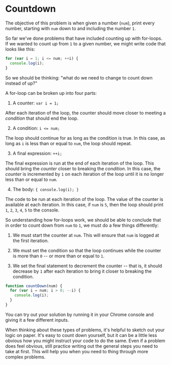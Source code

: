 # Countdown

The objective of this problem is when given a number (`num`), print every number, starting with `num` down to and including the number `1`.

So far we've done problems that have included counting up with for-loops. If we wanted to count _up_ from `1` to a given number, we might write code that looks like this:

```js
for (var i = 1; i <= num; ++i) {
  console.log(i);
}
```

So we should be thinking: "what do we need to change to count down instead of up?"

A for-loop can be broken up into four parts:

1. A counter: `var i = 1;`

After each iteration of the loop, the counter should move closer to meeting a _condition_ that should end the loop.

2. A condition: `i <= num;`

The loop should continue for as long as the condition is true. In this case, as long as `i` is less than or equal to `num`, the loop should repeat.

3. A final expression: `++i;`

The final expression is run at the end of each iteration of the loop. This should bring the _counter_ closer to breaking the _condition_. In this case, the _counter_ is incremented by `1` on each iteration of the loop until it is no longer less than or equal to `num`.

4. The body: `{ console.log(i); }`

The code to be run at each iteration of the loop. The value of the counter is available at each iteration. In this case, if `num` is `5`, then the loop should print `1`, `2`, `3`, `4`, `5` to the console.

So understanding how for-loops work, we should be able to conclude that in order to count down from `num` to `1`, we must do a few things differently:

1. We must start the counter at `num`. This will ensure that `num` is logged at the first iteration.

2. We must set the condition so that the loop continues while the counter is more than `0` -- or more than or equal to `1`.

3. We set the final statement to decrement the counter -- that is, it should decrease by `1` after each iteration to bring it closer to breaking the condition.

```js
function countDown(num) {
  for (var i = num; i > 0; --i) {
    console.log(i);
  }
}
```

You can try out your solution by running it in your Chrome console and giving it a few different inputs.

When thinking about these types of problems, it's helpful to sketch out your logic on paper. It's easy to count down yourself, but it can be a little less obvious how you might instruct your code to do the same. Even if a problem does feel obvious, still practice writing out the general steps you need to take at first. This will help you when you need to thing through more complex problems.
